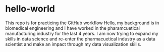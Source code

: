 # hello-world
This repo is for practicing the GitHub workflow
Hello, my background is in biomedical engineering and I have worked in the pharamcuetical manufacturing industry for the last 4 years. I am now trying to expand my skills in data science and re-enter the pharmacuetical industry as a data scientist and make an impact through my data visualization skills. 
